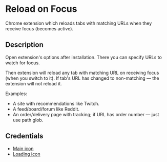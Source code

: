 # Reload on Focus

Chrome extension which reloads tabs with matching URLs when they receive focus (becomes active).

## Description

Open extension's options after installation. There you can specify URLs to watch for focus.

Then extension will reload any tab with matching URL on receiving focus (when you switch to it).
If tab's URL has changed to non-matching — the extension will not reload it.

Examples:

*   A site with recommendations like Twitch.
*   A feed/board/forum like Reddit.
*   An order/delivery page with tracking; if URL has order number — just use path glob.

## Credentials

*   [Main icon](https://www.flaticon.com/free-icon/refresh_189686)
*   [Loading icon](https://icons8.com/icon/XHchy08wwA71/loading-circle)
